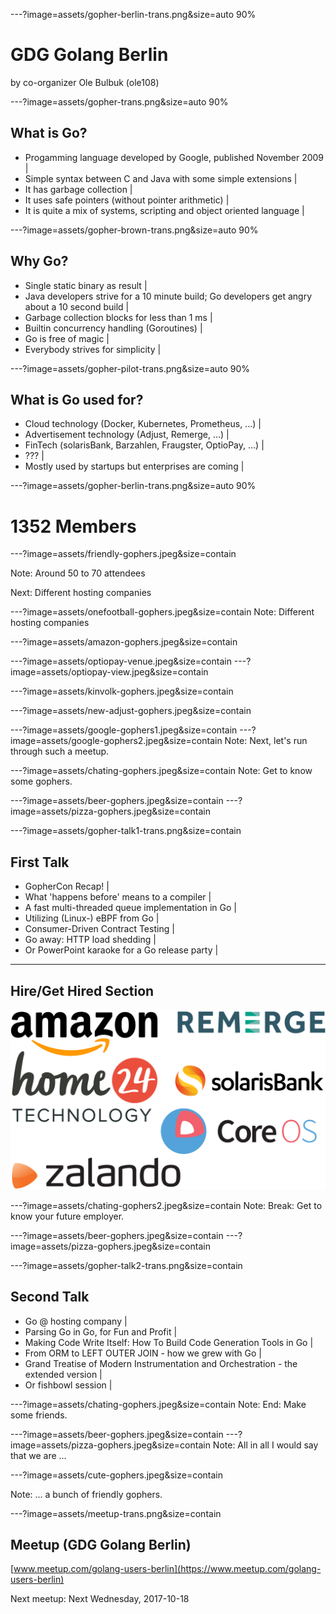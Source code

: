 ---?image=assets/gopher-berlin-trans.png&size=auto 90%
# GDG Golang Berlin

by co-organizer Ole Bulbuk (ole108)

---?image=assets/gopher-trans.png&size=auto 90%

## What is Go?

- Progamming language developed by Google, published November 2009 |
- Simple syntax between C and Java with some simple extensions |
- It has garbage collection |
- It uses safe pointers (without pointer arithmetic) |
- It is quite a mix of systems, scripting and object oriented language |

---?image=assets/gopher-brown-trans.png&size=auto 90%

## Why Go?

- Single static binary as result |
- Java developers strive for a 10 minute build; Go developers get angry about a 10 second build |
- Garbage collection blocks for less than 1 ms |
- Builtin concurrency handling (Goroutines) |
- Go is free of magic |
- Everybody strives for simplicity |

---?image=assets/gopher-pilot-trans.png&size=auto 90%

## What is Go used for?

- Cloud technology (Docker, Kubernetes, Prometheus, ...) |
- Advertisement technology (Adjust, Remerge, ...) |
- FinTech (solarisBank, Barzahlen, Fraugster, OptioPay, ...) |
- ??? |
- Mostly used by startups but enterprises are coming |

---?image=assets/gopher-berlin-trans.png&size=auto 90%

# 1352 Members

---?image=assets/friendly-gophers.jpeg&size=contain

Note:
Around 50 to 70 attendees

Next: Different hosting companies


---?image=assets/onefootball-gophers.jpeg&size=contain
Note:
Different hosting companies

---?image=assets/amazon-gophers.jpeg&size=contain


---?image=assets/optiopay-venue.jpeg&size=contain
---?image=assets/optiopay-view.jpeg&size=contain

---?image=assets/kinvolk-gophers.jpeg&size=contain

---?image=assets/new-adjust-gophers.jpeg&size=contain

---?image=assets/google-gophers1.jpeg&size=contain
---?image=assets/google-gophers2.jpeg&size=contain
Note:
Next, let's run through such a meetup.



---?image=assets/chating-gophers.jpeg&size=contain
Note:
Get to know some gophers.

---?image=assets/beer-gophers.jpeg&size=contain
---?image=assets/pizza-gophers.jpeg&size=contain

---?image=assets/gopher-talk1-trans.png&size=contain

## First Talk

- GopherCon Recap! |
- What 'happens before' means to a compiler |
- A fast multi-threaded queue implementation in Go |
- Utilizing (Linux-) eBPF from Go |
- Consumer-Driven Contract Testing |
- Go away: HTTP load shedding |
- Or PowerPoint karaoke for a Go release party |

---

## Hire/Get Hired Section

![Some employers](assets/employers.png)


---?image=assets/chating-gophers2.jpeg&size=contain
Note:
Break: Get to know your future employer.

---?image=assets/beer-gophers.jpeg&size=contain
---?image=assets/pizza-gophers.jpeg&size=contain


---?image=assets/gopher-talk2-trans.png&size=contain

## Second Talk

- Go @ hosting company |
- Parsing Go in Go, for Fun and Profit |
- Making Code Write Itself: How To Build Code Generation Tools in Go |
- From ORM to LEFT OUTER JOIN - how we grew with Go |
- Grand Treatise of Modern Instrumentation and Orchestration - the extended version |
- Or fishbowl session |


---?image=assets/chating-gophers.jpeg&size=contain
Note:
End: Make some friends.

---?image=assets/beer-gophers.jpeg&size=contain
---?image=assets/pizza-gophers.jpeg&size=contain
Note:
All in all I would say that we are ...

---?image=assets/cute-gophers.jpeg&size=contain

Note:
... a bunch of friendly gophers.

---?image=assets/meetup-trans.png&size=contain

## Meetup (GDG Golang Berlin)

[www.meetup.com/golang-users-berlin](https://www.meetup.com/golang-users-berlin)

Next meetup: Next Wednesday, 2017-10-18
